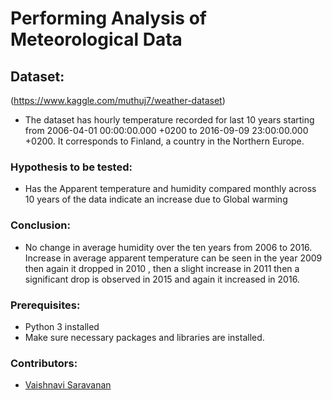 # Performing Analysis of Meteorological Data
## Dataset:
(https://www.kaggle.com/muthuj7/weather-dataset)

- The dataset has hourly temperature recorded for last 10 years starting from 2006-04-01 00:00:00.000 +0200 to 2016-09-09 23:00:00.000 +0200. It corresponds to Finland, a country in the Northern Europe.

### Hypothesis to be tested:
- Has the Apparent temperature and humidity compared monthly across 10 years of the data indicate an increase due to Global warming

### Conclusion:
- No change in average humidity over the ten years from 2006 to 2016. Increase in average apparent temperature can be seen in the year 2009 then again it dropped in 2010 , then a slight increase in 2011 then a significant drop is observed in 2015 and again it increased in 2016.

### Prerequisites:
- Python 3 installed
- Make sure necessary packages and libraries are installed.

### Contributors:
- [Vaishnavi Saravanan](https://github.com/VaishnaviSaravanan2801)
